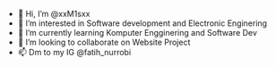 - 👋 Hi, I’m @xxM1sxx
- 👀 I’m interested in Software development and Electronic Enginering
- 🌱 I’m currently learning Komputer Engginering and Software Dev
- 💞️ I’m looking to collaborate on Website Project
- 📫 Dm to my IG @fatih_nurrobi 

